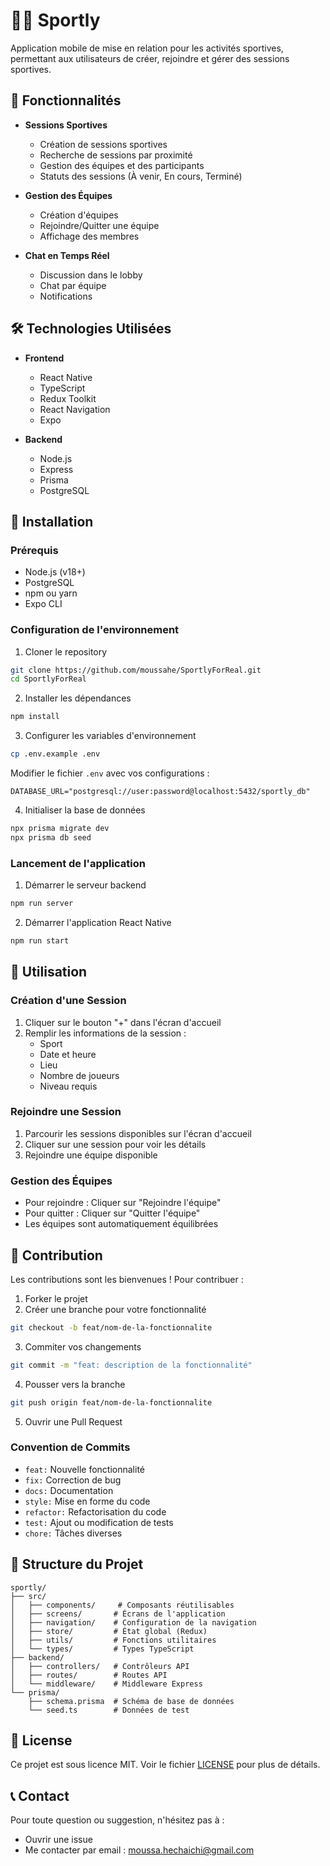 # 🏃‍♂️ Sportly

Application mobile de mise en relation pour les activités sportives, permettant aux utilisateurs de créer, rejoindre et gérer des sessions sportives.

## 📱 Fonctionnalités

- **Sessions Sportives**
  - Création de sessions sportives
  - Recherche de sessions par proximité
  - Gestion des équipes et des participants
  - Statuts des sessions (À venir, En cours, Terminé)

- **Gestion des Équipes**
  - Création d'équipes
  - Rejoindre/Quitter une équipe
  - Affichage des membres

- **Chat en Temps Réel**
  - Discussion dans le lobby
  - Chat par équipe
  - Notifications

## 🛠 Technologies Utilisées

- **Frontend**
  - React Native
  - TypeScript
  - Redux Toolkit
  - React Navigation
  - Expo

- **Backend**
  - Node.js
  - Express
  - Prisma
  - PostgreSQL

## 🚀 Installation

### Prérequis

- Node.js (v18+)
- PostgreSQL
- npm ou yarn
- Expo CLI

### Configuration de l'environnement

1. Cloner le repository
```bash
git clone https://github.com/moussahe/SportlyForReal.git
cd SportlyForReal
```

2. Installer les dépendances
```bash
npm install
```

3. Configurer les variables d'environnement
```bash
cp .env.example .env
```
Modifier le fichier `.env` avec vos configurations :
```
DATABASE_URL="postgresql://user:password@localhost:5432/sportly_db"
```

4. Initialiser la base de données
```bash
npx prisma migrate dev
npx prisma db seed
```

### Lancement de l'application

1. Démarrer le serveur backend
```bash
npm run server
```

2. Démarrer l'application React Native
```bash
npm run start
```

## 📱 Utilisation

### Création d'une Session

1. Cliquer sur le bouton "+" dans l'écran d'accueil
2. Remplir les informations de la session :
   - Sport
   - Date et heure
   - Lieu
   - Nombre de joueurs
   - Niveau requis

### Rejoindre une Session

1. Parcourir les sessions disponibles sur l'écran d'accueil
2. Cliquer sur une session pour voir les détails
3. Rejoindre une équipe disponible

### Gestion des Équipes

- Pour rejoindre : Cliquer sur "Rejoindre l'équipe"
- Pour quitter : Cliquer sur "Quitter l'équipe"
- Les équipes sont automatiquement équilibrées

## 👥 Contribution

Les contributions sont les bienvenues ! Pour contribuer :

1. Forker le projet
2. Créer une branche pour votre fonctionnalité
```bash
git checkout -b feat/nom-de-la-fonctionnalite
```
3. Commiter vos changements
```bash
git commit -m "feat: description de la fonctionnalité"
```
4. Pousser vers la branche
```bash
git push origin feat/nom-de-la-fonctionnalite
```
5. Ouvrir une Pull Request

### Convention de Commits

- `feat:` Nouvelle fonctionnalité
- `fix:` Correction de bug
- `docs:` Documentation
- `style:` Mise en forme du code
- `refactor:` Refactorisation du code
- `test:` Ajout ou modification de tests
- `chore:` Tâches diverses

## 📝 Structure du Projet

```
sportly/
├── src/
│   ├── components/     # Composants réutilisables
│   ├── screens/       # Écrans de l'application
│   ├── navigation/    # Configuration de la navigation
│   ├── store/         # État global (Redux)
│   ├── utils/         # Fonctions utilitaires
│   └── types/         # Types TypeScript
├── backend/
│   ├── controllers/   # Contrôleurs API
│   ├── routes/        # Routes API
│   └── middleware/    # Middleware Express
└── prisma/
    ├── schema.prisma  # Schéma de base de données
    └── seed.ts        # Données de test
```

## 📄 License

Ce projet est sous licence MIT. Voir le fichier [LICENSE](LICENSE) pour plus de détails.

## 📞 Contact

Pour toute question ou suggestion, n'hésitez pas à :
- Ouvrir une issue
- Me contacter par email : [moussa.hechaichi@gmail.com](mailto:moussa.hechaichi@gmail.com) 